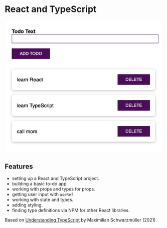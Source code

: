 # React and TypeScript

<p align="center">
        <img src="screenshot.png" style="width:528px;max-width: 100%;">
</p>

## Features

- setting up a React and TypeScript project.
- building a basic to-do app.
- working with props and types for props.
- getting user input with `useRef`.
- working with state and types.
- adding styling.
- finding type definitions via NPM for other React libraries.

Based on [Understanding TypeScript](https://www.udemy.com/course/understanding-typescript/) by Maximilian Schwarzmüller (2021).
